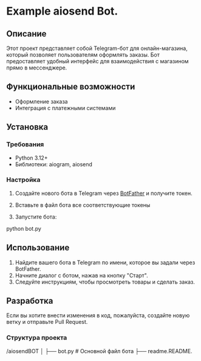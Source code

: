 # Example aiosend Bot.

## Описание

Этот проект представляет собой Telegram-бот для онлайн-магазина, который позволяет пользователям оформлять заказы. Бот предоставляет удобный интерфейс для взаимодействия с магазином прямо в мессенджере.

## Функциональные возможности

- Оформление заказа
- Интеграция с платежными системами

## Установка

### Требования

- Python 3.12+
- Библиотеки: aiogram, aiosend

### Настройка

1. Создайте нового бота в Telegram через [BotFather](https://t.me/botfather) и получите токен.
2. Вставьте в файл бота все соответствующие токены

3. Запустите бота:

python bot.py

## Использование

1. Найдите вашего бота в Telegram по имени, которое вы задали через BotFather.
2. Начните диалог с ботом, нажав на кнопку "Старт".
3. Следуйте инструкциям, чтобы просмотреть товары и сделать заказ.

## Разработка

Если вы хотите внести изменения в код, пожалуйста, создайте новую ветку и отправьте Pull Request.

### Структура проекта


/aiosendBOT
│
├── bot.py               # Основной файл бота
├── readme.README.
